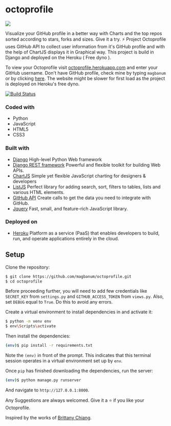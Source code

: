 # octoprofile
<kbd> <img src="https://res.cloudinary.com/magbanum/image/upload/v1624796429/Octoprofile_utkgsy.png" /> </kbd>

Visualize your GitHub profile in a better way with Charts and the top repos sorted according to stars, forks and sizes. Give it a try. ⚡
Project Octoprofile uses GitHub API to collect user information from it's GitHub profile and with the help of ChartJS displays it in Graphical way.
This project is build in Django and deployed on the Heroku ( Free dyno ).

To view your Octoprofile visit [octoprofile.herokuapp.com](https://octoprofile.herokuapp.com/) and enter your GitHub username. Don't have GitHub profile, check mine by typing `magbanum` or by clicking [here](https://octoprofile.herokuapp.com/profile/?username=magbanum).
The website might be slower for first load as the project is deployed on Heroku's free dyno.



[![Build Status](https://travis-ci.org/joemccann/dillinger.svg?branch=master)](https://travis-ci.org/joemccann/dillinger)

### Coded with
- Python
- JavaScript
- HTML5
- CSS3

### Built with
- [Django](https://www.djangoproject.com/) High-level Python Web framework
- [Django REST framework](https://www.django-rest-framework.org/) Powerful and flexible toolkit for building Web APIs.
- [ChartJS](https://www.chartjs.org/) Simple yet flexible JavaScript charting for designers & developers
- [ListJS](https://listjs.com/) Perfect library for adding search, sort, filters to tables, lists and various HTML elements.
- [GitHub API](https://docs.github.com/en/rest) Create calls to get the data you need to integrate with GitHub.
- [Jquery](https://jquery.com/) Fast, small, and feature-rich JavaScript library.

### Deployed on
- [Heroku](http://heroku.com/) Platform as a service (PaaS) that enables developers to build, run, and operate applications entirely in the cloud.




## Setup

Clone the repository:

```sh
$ git clone https://github.com/magbanum/octoprofile.git
$ cd octoprofile
```

Before proceeding further, you will need to add few credentials like `SECRET_KEY` from `settings.py` and `GITHUB_ACCESS_TOKEN` from `views.py`. Also, set `DEBUG` equal to `True`.
Do this to avoid any errors.

Create a virtual environment to install dependencies in and activate it:

```sh
$ python -m venv env
$ env\Scripts\activate
```

Then install the dependencies:

```sh
(env)$ pip install -r requirements.txt
```
Note the `(env)` in front of the prompt. This indicates that this terminal
session operates in a virtual environment set up by `env`.

Once `pip` has finished downloading the dependencies, run the server:
```sh
(env)$ python manage.py runserver
```
And navigate to `http://127.0.0.1:8000`.

Any Suggestions are always welcomed. Give it a ⭐ if you like your Octoprofile.

Inspired by the works of [Brittany Chiang](https://brittanychiang.com/).

